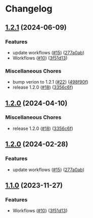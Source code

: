 # Changelog

## [1.2.1](https://github.com/test-kitchen/kitchen-vro/compare/v1.2.1...v1.2.1) (2024-06-09)


### Features

* update workflows ([#15](https://github.com/test-kitchen/kitchen-vro/issues/15)) ([277a0ab](https://github.com/test-kitchen/kitchen-vro/commit/277a0aba28a50b99272962973a589898dd144fad))
* Workflows ([#10](https://github.com/test-kitchen/kitchen-vro/issues/10)) ([3f51d13](https://github.com/test-kitchen/kitchen-vro/commit/3f51d13a5afc683f6f3c1c4816f37ec0c65c4d63))


### Miscellaneous Chores

* bump verion to 1.2.1 ([#22](https://github.com/test-kitchen/kitchen-vro/issues/22)) ([498f90f](https://github.com/test-kitchen/kitchen-vro/commit/498f90ff6618b643795d29adbc120c5b4dc4fb26))
* release 1.2.0 ([#18](https://github.com/test-kitchen/kitchen-vro/issues/18)) ([3356c6f](https://github.com/test-kitchen/kitchen-vro/commit/3356c6f22b91c02283ec4d31a7ac6179ecd27876))

## [1.2.0](https://github.com/test-kitchen/kitchen-vro/compare/v1.2.0...v1.2.0) (2024-04-10)


### Miscellaneous Chores

* release 1.2.0 ([#18](https://github.com/test-kitchen/kitchen-vro/issues/18)) ([3356c6f](https://github.com/test-kitchen/kitchen-vro/commit/3356c6f22b91c02283ec4d31a7ac6179ecd27876))

## [1.2.0](https://github.com/test-kitchen/kitchen-vro/compare/v1.1.0...v1.2.0) (2024-02-28)


### Features

* update workflows ([#15](https://github.com/test-kitchen/kitchen-vro/issues/15)) ([277a0ab](https://github.com/test-kitchen/kitchen-vro/commit/277a0aba28a50b99272962973a589898dd144fad))

## [1.1.0](https://github.com/test-kitchen/kitchen-vro/compare/v1.0.0...v1.1.0) (2023-11-27)


### Features

* Workflows ([#10](https://github.com/test-kitchen/kitchen-vro/issues/10)) ([3f51d13](https://github.com/test-kitchen/kitchen-vro/commit/3f51d13a5afc683f6f3c1c4816f37ec0c65c4d63))
